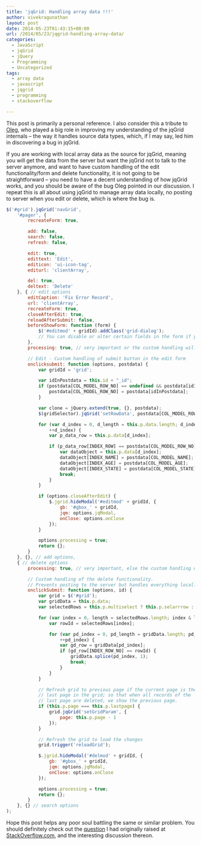 ```yaml
---
title: 'jqGrid: Handling array data !!!'
author: vivekragunathan
layout: post
date: 2014-05-23T01:43:15+00:00
url: /2014/05/23/jqgrid-handling-array-data/
categories:
  - JavaScript
  - jqGrid
  - jQuery
  - Programming
  - Uncategorized
tags:
  - array data
  - javascript
  - jqgrid
  - programming
  - stackoverflow

---
```

This post is primarily a personal reference. I also consider this a tribute to [Oleg](http://stackoverflow.com/users/315935/oleg), who played a big role in improving my understanding of the jqGrid internals – the way it handles source data types, which, if I may say, led him in discovering a bug in jqGrid.

<!--more-->

If you are working with local array data as the source for jqGrid, meaning you will get the data from the server but want the jqGrid not to talk to the server anymore, and want to have custom handling of the edit functionality/form and delete functionality, it is not going to be straightforward – you need to have a decent understanding of how jqGrid works, and you should be aware of the bug Oleg pointed in our discussion. I repeat this is all about using jqGrid to manage array data locally, no posting to server when you edit or delete, which is where the bug is.

```javascript
$('#grid').jqGrid('navGrid',
    '#pager', {
        recreateForm: true,

        add: false,
        search: false,
        refresh: false,

        edit: true,
        edittext: 'Edit',
        editicon: 'ui-icon-tag',
        editurl: 'clientArray',

        del: true,
        deltext: 'Delete'
    }, { // edit options
        editCaption: 'Fix Error Record',
        url: 'clientArray',
        recreateForm: true,
        closeAfterEdit: true,
        reloadAfterSubmit: false,
        beforeShowForm: function (form) {
            $('#editmod' + gridId).addClass('grid-dialog');
            // You can disable or alter certain fields in the form if you need.
        },
        processing: true, // very important or the custom handling will not work!

        // Edit - Custom handling of submit button in the edit form
        onclicksubmit: function (options, postdata) {
            var gridId = 'grid';

            var idInPostdata = this.id + "_id";
            if (postdata[COL_MODEL_ROW_NO] == undefined && postdata[idInPostdata] != undefined) {
                postdata[COL_MODEL_ROW_NO] = postdata[idInPostdata];
            }

            var clone = jQuery.extend(true, {}, postdata);
            $(gridSelector).jqGrid('setRowData', postdata[COL_MODEL_ROW_NO], clone);

            for (var d_index = 0, d_length = this.p.data.length; d_index & lt; d_length;
                ++d_index) {
                var p_data_row = this.p.data[d_index];

                if (p_data_row[INDEX_ROW] == postdata[COL_MODEL_ROW_NO]) {
                    var dataObject = this.p.data[d_index];
                    dataObject[INDEX_NAME] = postdata[COL_MODEL_NAME];
                    dataObject[INDEX_AGE] = postdata[COL_MODEL_AGE];
                    dataObject[INDEX_STATE] = postdata[COL_MODEL_STATE];
                    break;
                }
            }

            if (options.closeAfterEdit) {
                $.jgrid.hideModal('#editmod' + gridId, {
                    gb: '#gbox_' + gridId,
                    jqm: options.jqModal,
                    onClose: options.onClose
                });
            }

            options.processing = true;
            return {};
        }
    }, {}, // add options,
    { // delete options
        processing: true, // very important, else the custom handling will not work!

        // Custom handling of the delete functionality.
        // Prevents posting to the server but handles everything locally.
        onclickSubmit: function (options, id) {
            var grid = $('#grid');
            var gridData = this.p.data;
            var selectedRows = this.p.multiselect ? this.p.selarrrow : [this.p.selrow];

            for (var index = 0, length = selectedRows.length; index & lt; length; ++index) {
                var rowId = selectedRows[index];

                for (var pd_index = 0, pd_length = gridData.length; pd_index & lt; pd_length;
                    ++pd_index) {
                    var gd_row = gridData[pd_index];
                    if (gd_row[INDEX_ROW_NO] == rowId) {
                        gridData.splice(pd_index, 1);
                        break;
                    }
                }
            }

            // Refresh grid to previous page if the current page is the
            // last page in the grid; so that when all records of the
            // last page are deleted, we show the previous page.
            if (this.p.page === this.p.lastpage) {
                grid.jqGrid('setGridParam', {
                    page: this.p.page - 1
                });
            }

            // Refresh the grid to load the changes
            grid.trigger('reloadGrid');

            $.jgrid.hideModal('#delmod' + gridId, {
                gb: '#gbox_' + gridId,
                jqm: options.jqModal,
                onClose: options.onClose
            });

            options.processing = true;
            return {};
        }
    }, {} // search options
);
```


Hope this post helps any poor soul battling the same or similar problem. You should definitely check out the [question](http://stackoverflow.com/questions/21194964/jqgrid-form-edits-saved-to-row-but-all-changes-lost-when-paging-back-or-forth) I had originally raised at [StackOverflow.com](https:www.stackoverflow.com), and the interesting discussion thereon.
